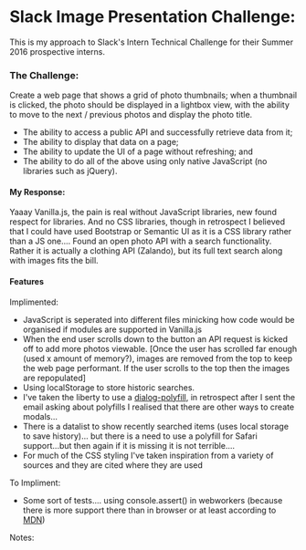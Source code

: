 # Slack Image Presentation Challenge:
This is my approach to Slack's Intern Technical Challenge for their Summer 2016 prospective interns.

### The Challenge:
Create a web page that shows a grid of photo thumbnails; when a thumbnail is clicked, the photo should be displayed in a lightbox view, with the ability to move to the next / previous photos and display the photo title.

* The ability to access a public API and successfully retrieve data from it;
* The ability to display that data on a page;
* The ability to update the UI of a page without refreshing; and
* The ability to do all of the above using only native JavaScript (no libraries such as jQuery).

#### My Response:
Yaaay Vanilla.js, the pain is real without JavaScript libraries, new found respect for libraries. And no CSS libraries, though in retrospect I believed that I could have used Bootstrap or Semantic UI as it is a CSS library rather than a JS one.... Found an open photo API with a search functionality. Rather it is actually a clothing API (Zalando), but its full text search along with images fits the bill.

#### Features
Implimented:
 * JavaScript is seperated into different files minicking how code would be organised if modules are supported in Vanilla.js
 * When the end user scrolls down to the button an API request is kicked off to add more photos viewable. [Once the user has scrolled far enough (used x amount of memory?), images are removed from the top to keep the web page performant. If the user scrolls to the top then the images are repopulated]
 * Using localStorage to store historic searches.
 * I've taken the liberty to use a [dialog-polyfill](https://github.com/GoogleChrome/dialog-polyfill), in retrospect after I sent the email asking about polyfills I realised that there are other ways to create modals...
 * There is a datalist to show recently searched items (uses local storage to save history)... but there is a need to use a polyfill for Safari support...but then again if it is missing it is not terrible....
 * For much of the CSS styling I've taken inspiration from a variety of sources and they are cited where they are used

To Impliment:
 * Some sort of tests.... using console.assert() in webworkers (because there is more support there than in browser or at least according to [MDN](https://developer.mozilla.org/en-US/docs/Web/API/console/assert))

Notes: